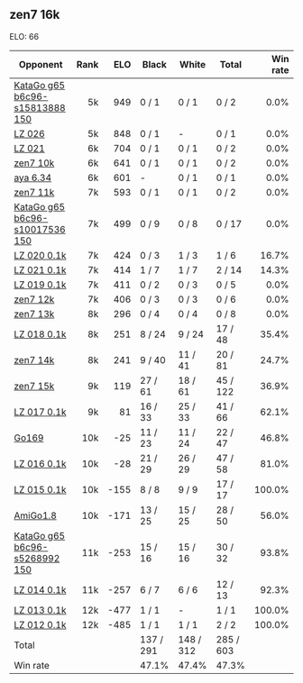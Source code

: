 ## zen7 16k ##

ELO: 66

Opponent | Rank | ELO | Black | White | Total | Win rate
---------|-----:|----:|-------|-------|-------|-------:
[KataGo g65 b6c96-s15813888 150](KataGo%20g65%20b6c96-s15813888%20150.md) | 5k | 949 | 0 / 1 | 0 / 1 | 0 / 2 | 0.0%
[LZ 026](LZ%20026.md) | 5k | 848 | 0 / 1 | - | 0 / 1 | 0.0%
[LZ 021](LZ%20021.md) | 6k | 704 | 0 / 1 | 0 / 1 | 0 / 2 | 0.0%
[zen7 10k](zen7%2010k.md) | 6k | 641 | 0 / 1 | 0 / 1 | 0 / 2 | 0.0%
[aya 6.34](aya%206.34.md) | 6k | 601 | - | 0 / 1 | 0 / 1 | 0.0%
[zen7 11k](zen7%2011k.md) | 7k | 593 | 0 / 1 | 0 / 1 | 0 / 2 | 0.0%
[KataGo g65 b6c96-s10017536 150](KataGo%20g65%20b6c96-s10017536%20150.md) | 7k | 499 | 0 / 9 | 0 / 8 | 0 / 17 | 0.0%
[LZ 020 0.1k](LZ%20020%200.1k.md) | 7k | 424 | 0 / 3 | 1 / 3 | 1 / 6 | 16.7%
[LZ 021 0.1k](LZ%20021%200.1k.md) | 7k | 414 | 1 / 7 | 1 / 7 | 2 / 14 | 14.3%
[LZ 019 0.1k](LZ%20019%200.1k.md) | 7k | 411 | 0 / 2 | 0 / 3 | 0 / 5 | 0.0%
[zen7 12k](zen7%2012k.md) | 7k | 406 | 0 / 3 | 0 / 3 | 0 / 6 | 0.0%
[zen7 13k](zen7%2013k.md) | 8k | 296 | 0 / 4 | 0 / 4 | 0 / 8 | 0.0%
[LZ 018 0.1k](LZ%20018%200.1k.md) | 8k | 251 | 8 / 24 | 9 / 24 | 17 / 48 | 35.4%
[zen7 14k](zen7%2014k.md) | 8k | 241 | 9 / 40 | 11 / 41 | 20 / 81 | 24.7%
[zen7 15k](zen7%2015k.md) | 9k | 119 | 27 / 61 | 18 / 61 | 45 / 122 | 36.9%
[LZ 017 0.1k](LZ%20017%200.1k.md) | 9k | 81 | 16 / 33 | 25 / 33 | 41 / 66 | 62.1%
[Go169](Go169.md) | 10k | -25 | 11 / 23 | 11 / 24 | 22 / 47 | 46.8%
[LZ 016 0.1k](LZ%20016%200.1k.md) | 10k | -28 | 21 / 29 | 26 / 29 | 47 / 58 | 81.0%
[LZ 015 0.1k](LZ%20015%200.1k.md) | 10k | -155 | 8 / 8 | 9 / 9 | 17 / 17 | 100.0%
[AmiGo1.8](AmiGo1.8.md) | 10k | -171 | 13 / 25 | 15 / 25 | 28 / 50 | 56.0%
[KataGo g65 b6c96-s5268992 150](KataGo%20g65%20b6c96-s5268992%20150.md) | 11k | -253 | 15 / 16 | 15 / 16 | 30 / 32 | 93.8%
[LZ 014 0.1k](LZ%20014%200.1k.md) | 11k | -257 | 6 / 7 | 6 / 6 | 12 / 13 | 92.3%
[LZ 013 0.1k](LZ%20013%200.1k.md) | 12k | -477 | 1 / 1 | - | 1 / 1 | 100.0%
[LZ 012 0.1k](LZ%20012%200.1k.md) | 12k | -485 | 1 / 1 | 1 / 1 | 2 / 2 | 100.0%
Total | | | 137 / 291 | 148 / 312 | 285 / 603 | 
Win rate| | | 47.1% | 47.4% | 47.3% | 
